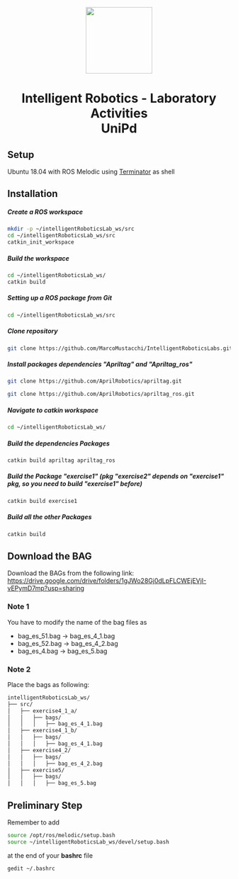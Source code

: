 <p align="center">
  <img src="https://github.com/MarcoMustacchi/MarcoMustacchi.github.io/blob/main/assets/img/icons/UniPD_logo.svg" width="150">
</p>

<h1 align="center">Intelligent Robotics - Laboratory Activities <br> UniPd</h1>

## Setup 
Ubuntu 18.04 with ROS Melodic using [Terminator](https://gnome-terminator.org/) as shell

## Installation

##### Create a ROS workspace

```bash
mkdir -p ~/intelligentRoboticsLab_ws/src
cd ~/intelligentRoboticsLab_ws/src
catkin_init_workspace
```

##### Build the workspace
```bash
cd ~/intelligentRoboticsLab_ws/
catkin build
```

##### Setting up a ROS package from Git
```bash
cd ~/intelligentRoboticsLab_ws/src
```

##### Clone repository
```bash
git clone https://github.com/MarcoMustacchi/IntelligentRoboticsLabs.git
```

##### Install packages dependencies "Apriltag" and "Apriltag_ros"

```bash
git clone https://github.com/AprilRobotics/apriltag.git
```

```bash
git clone https://github.com/AprilRobotics/apriltag_ros.git
```

##### Navigate to catkin workspace
```bash
cd ~/intelligentRoboticsLab_ws/
```

##### Build the dependencies Packages 
```bash
catkin build apriltag apriltag_ros 
```

##### Build the Package "exercise1" (pkg "exercise2" depends on "exercise1" pkg, so you need to build "exercise1" before)
```bash
catkin build exercise1 
```

##### Build all the other Packages
```bash
catkin build 
```

## Download the BAG
Download the BAGs from the following link:\
https://drive.google.com/drive/folders/1gJWo28Gj0dLpFLCWEjEVjI-vEPymD7mp?usp=sharing

### Note 1
You have to modify the name of the bag files as
- bag_es_51.bag &rarr; bag_es_4_1.bag
- bag_es_52.bag &rarr; bag_es_4_2.bag
- bag_es_4.bag &rarr; bag_es_5.bag

### Note 2
Place the bags as following:
```makefile
intelligentRoboticsLab_ws/            
├── src/                    
│   ├── exercise4_1_a/      
│   │   ├── bags/       
│   │   │   ├── bag_es_4_1.bag
│   ├── exercise4_1_b/      
│   │   ├── bags/       
│   │   │   ├── bag_es_4_1.bag
│   ├── exercise4_2/      
│   │   ├── bags/     
│   │   │   ├── bag_es_4_2.bag  
│   ├── exercise5/      
│   │   ├── bags/      
│   │   │   ├── bag_es_5.bag
```

## Preliminary Step
Remember to add 
```bash
source /opt/ros/melodic/setup.bash
source ~/intelligentRoboticsLab_ws/devel/setup.bash
```
at the end of your **bashrc** file
```bash
gedit ~/.bashrc
```
